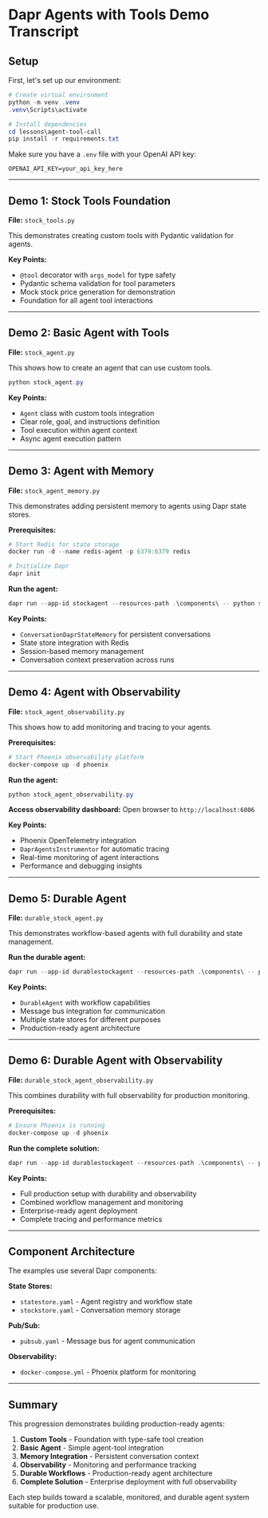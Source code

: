 # Dapr Agents with Tools Demo Transcript

## Setup
First, let's set up our environment:

```powershell
# Create virtual environment
python -m venv .venv
.venv\Scripts\activate

# Install dependencies
cd lessons\agent-tool-call
pip install -r requirements.txt
```

Make sure you have a `.env` file with your OpenAI API key:
```
OPENAI_API_KEY=your_api_key_here
```

---

## Demo 1: Stock Tools Foundation
**File:** `stock_tools.py`

This demonstrates creating custom tools with Pydantic validation for agents.

**Key Points:**
- `@tool` decorator with `args_model` for type safety
- Pydantic schema validation for tool parameters
- Mock stock price generation for demonstration
- Foundation for all agent tool interactions

---

## Demo 2: Basic Agent with Tools
**File:** `stock_agent.py`

This shows how to create an agent that can use custom tools.

```powershell
python stock_agent.py
```

**Key Points:**
- `Agent` class with custom tools integration
- Clear role, goal, and instructions definition
- Tool execution within agent context
- Async agent execution pattern

---

## Demo 3: Agent with Memory
**File:** `stock_agent_memory.py`

This demonstrates adding persistent memory to agents using Dapr state stores.

**Prerequisites:**
```powershell
# Start Redis for state storage
docker run -d --name redis-agent -p 6379:6379 redis

# Initialize Dapr
dapr init
```

**Run the agent:**
```powershell
dapr run --app-id stockagent --resources-path .\components\ -- python stock_agent_memory.py
```

**Key Points:**
- `ConversationDaprStateMemory` for persistent conversations
- State store integration with Redis
- Session-based memory management
- Conversation context preservation across runs

---

## Demo 4: Agent with Observability
**File:** `stock_agent_observability.py`

This shows how to add monitoring and tracing to your agents.

**Prerequisites:**
```powershell
# Start Phoenix observability platform
docker-compose up -d phoenix
```

**Run the agent:**
```powershell
python stock_agent_observability.py
```

**Access observability dashboard:**
Open browser to `http://localhost:6006`

**Key Points:**
- Phoenix OpenTelemetry integration
- `DaprAgentsInstrumentor` for automatic tracing
- Real-time monitoring of agent interactions
- Performance and debugging insights

---

## Demo 5: Durable Agent
**File:** `durable_stock_agent.py`

This demonstrates workflow-based agents with full durability and state management.

**Run the durable agent:**
```powershell
dapr run --app-id durablestockagent --resources-path .\components\ -- python durable_stock_agent.py
```

**Key Points:**
- `DurableAgent` with workflow capabilities
- Message bus integration for communication
- Multiple state stores for different purposes
- Production-ready agent architecture

---

## Demo 6: Durable Agent with Observability
**File:** `durable_stock_agent_observability.py`

This combines durability with full observability for production monitoring.

**Prerequisites:**
```powershell
# Ensure Phoenix is running
docker-compose up -d phoenix
```

**Run the complete solution:**
```powershell
dapr run --app-id durablestockagent --resources-path .\components\ -- python durable_stock_agent_observability.py
```

**Key Points:**
- Full production setup with durability and observability
- Combined workflow management and monitoring
- Enterprise-ready agent deployment
- Complete tracing and performance metrics

---

## Component Architecture
The examples use several Dapr components:

**State Stores:**
- `statestore.yaml` - Agent registry and workflow state
- `stockstore.yaml` - Conversation memory storage

**Pub/Sub:**
- `pubsub.yaml` - Message bus for agent communication

**Observability:**
- `docker-compose.yml` - Phoenix platform for monitoring

---

## Summary
This progression demonstrates building production-ready agents:

1. **Custom Tools** - Foundation with type-safe tool creation
2. **Basic Agent** - Simple agent-tool integration
3. **Memory Integration** - Persistent conversation context
4. **Observability** - Monitoring and performance tracking
5. **Durable Workflows** - Production-ready agent architecture
6. **Complete Solution** - Enterprise deployment with full observability

Each step builds toward a scalable, monitored, and durable agent system suitable for production use.
